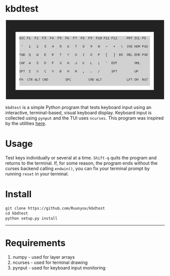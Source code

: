 # kbdtest

<p align=center>
<img src="demo.gif" width=500px />
<p/>

`kbdtest` is a simple Python program that tests keyboard input
using an interactive, terminal-based, visual keyboard display.
Keyboard input is collected using `pynput` and the TUI uses
`ncurses`. This program was inspired by the utilities
[here](https://keyboardchecker.com/). 

# Usage

Test keys individually or several at a time. `Shift-q` quits 
the program and returns to the terminal. If, for some reason, 
the program ends without the curses backend calling `endwin()`,
you can fix your terminal prompt by running `reset` in your terminal.

# Install

```
git clone https://github.com/Ruunyox/kbdtest
cd kbdtest
python setup.py install
```

---
# Requirements

1. numpy - used for layer arrays
2. ncurses - used for terminal drawing 
3. pynput - used for keyboard input monitoring


